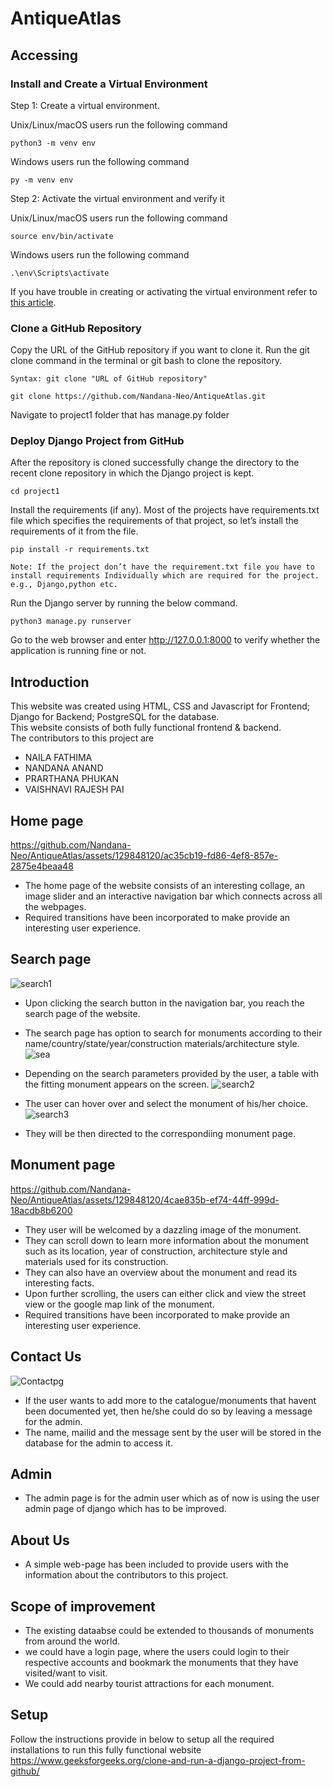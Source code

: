 # AntiqueAtlas
## Accessing
### Install and Create a Virtual Environment
Step 1: Create a virtual environment.

Unix/Linux/macOS users run the following command 
```
python3 -m venv env
```
Windows users run the following command
```
py -m venv env
```
Step 2: Activate the virtual environment and verify it

Unix/Linux/macOS users run the following command 
```
source env/bin/activate
```
Windows users run the following command
```
.\env\Scripts\activate
```
If you have trouble in creating or activating the virtual environment refer to [this article](https://www.geeksforgeeks.org/python-virtual-environment/).

### Clone a GitHub Repository  

Copy the URL of the GitHub repository if you want to clone it. Run the git clone command in the terminal or git bash to clone the repository.
```
Syntax: git clone "URL of GitHub repository"
```
```
git clone https://github.com/Nandana-Neo/AntiqueAtlas.git

```
Navigate to project1 folder that has manage.py folder
### Deploy Django Project from GitHub

After the repository is cloned successfully change the directory to the recent clone repository in which the Django project is kept.
```
cd project1
```
Install the requirements (if any). Most of the projects have requirements.txt file which specifies the requirements of that project, so let’s install the requirements of it from the file.
```
pip install -r requirements.txt
```
```
Note: If the project don’t have the requirement.txt file you have to install requirements Individually which are required for the project. e.g., Django,python etc.
```

Run the Django server by running the below command.
```
python3 manage.py runserver
```


Go to the web browser and enter http://127.0.0.1:8000 to verify whether the application is running fine or not.

## Introduction
This website was created using HTML, CSS and Javascript for Frontend; Django for Backend; PostgreSQL for the database.<br>
This website consists of both fully functional frontend & backend. <br>
The contributors to this project are 
- NAILA FATHIMA
- NANDANA ANAND
- PRARTHANA PHUKAN
- VAISHNAVI RAJESH PAI

## Home page


https://github.com/Nandana-Neo/AntiqueAtlas/assets/129848120/ac35cb19-fd86-4ef8-857e-2875e4beaa48


- The home page of the website consists of an interesting collage, an image slider and an interactive navigation bar which connects across all the webpages.
- Required transitions have been incorporated to make provide an interesting user experience.

## Search page
![search1](https://github.com/Nandana-Neo/AntiqueAtlas/assets/129848120/f1ad1a88-4490-4721-8c6a-88c548b7ba56)
- Upon clicking the search button in the navigation bar, you reach the search page of the website.
- The search page has option to search for monuments according to their name/country/state/year/construction materials/architecture style.
  ![sea](https://github.com/Nandana-Neo/AntiqueAtlas/assets/129848120/80987ee4-c686-4aa3-aced-d0dcc6dfefd7)

- Depending on the search parameters provided by the user, a table with the fitting monument appears on the screen.
  ![search2](https://github.com/Nandana-Neo/AntiqueAtlas/assets/129848120/9dc1e804-306c-482c-9e9e-ed8de368fb40)

- The user can hover over and select the monument of his/her choice.
  ![search3](https://github.com/Nandana-Neo/AntiqueAtlas/assets/129848120/ddf29429-ecf8-405a-afea-f7542620fc8b)

  
- They will be then directed to the correspondiing monument page.

## Monument page


https://github.com/Nandana-Neo/AntiqueAtlas/assets/129848120/4cae835b-ef74-44ff-999d-18acdb8b6200


- They user will be welcomed by a dazzling image of the monument.
- They can scroll down to learn more information about the monument such as its location, year of construction, architecture style and materials used for its construction.
- They can also have an overview about the monument and read its interesting facts.
- Upon further scrolling, the users can either click and view the street view or the google map link of the monument.
- Required transitions have been incorporated to make provide an interesting user experience.

## Contact Us
![Contactpg](https://github.com/Nandana-Neo/AntiqueAtlas/assets/129848120/1c28b993-e386-46df-bd31-edc005b57595)

- If the user wants to add more to the catalogue/monuments that havent been documented yet, then he/she could do so by leaving a message for the admin.
- The name, mailid and the message sent by the user will be stored in the database for the admin to access it.
## Admin
- The admin page is for the admin user which as of now is using the user admin page of django which has to be improved.
  
## About Us
- A simple web-page has been included to provide users with the information about the contributors to this project.

## Scope of improvement
- The existing dataabse could be extended to thousands of monuments from around the world.
- we could have a login page, where the users could login to their respective accounts and bookmark the monuments that they have visited/want to visit.
- We could add nearby tourist attractions for each monument.

## Setup
Follow the instructions provide in below to setup all the required installations to run this fully functional website
https://www.geeksforgeeks.org/clone-and-run-a-django-project-from-github/
  
